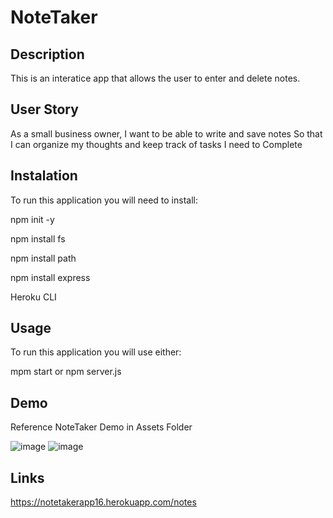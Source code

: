 # NoteTaker

## Description

This is an interatice app that allows the user to enter and delete notes. 

## User Story

 As a small business owner,
 I want to be able to write and save notes
 So that I can organize my thoughts and keep track of tasks I need to Complete 
 
 ## Instalation 
 
 To run this application you will need to install:
 
 npm init -y
 
 npm install fs
 
 npm install path
 
 npm install express
 
 Heroku CLI
 
 ## Usage
 
 To run this application you will use either:
 
 mpm start
 or 
 npm server.js
 
 ## Demo
 
 Reference NoteTaker Demo in Assets Folder
 
 ![image](https://user-images.githubusercontent.com/36391381/167271741-813d006a-e8a6-4a9c-abbf-09b6658ace5b.png)
 ![image](https://user-images.githubusercontent.com/36391381/167271759-703473ef-dd66-4f7d-b75f-c1e552aa35fe.png)
 
 ## Links
 
 https://notetakerapp16.herokuapp.com/notes


